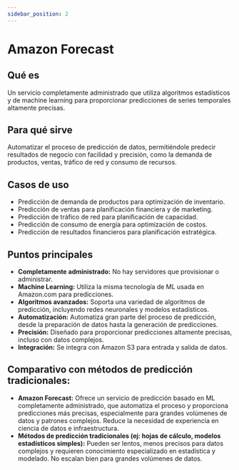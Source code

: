 ```yaml
---
sidebar_position: 2
---
```


# Amazon Forecast

## Qué es
Un servicio completamente administrado que utiliza algoritmos estadísticos y de machine learning para proporcionar predicciones de series temporales altamente precisas.

## Para qué sirve
Automatizar el proceso de predicción de datos, permitiéndole predecir resultados de negocio con facilidad y precisión, como la demanda de productos, ventas, tráfico de red y consumo de recursos.

## Casos de uso
- Predicción de demanda de productos para optimización de inventario.
- Predicción de ventas para planificación financiera y de marketing.
- Predicción de tráfico de red para planificación de capacidad.
- Predicción de consumo de energía para optimización de costos.
- Predicción de resultados financieros para planificación estratégica.

## Puntos principales
- **Completamente administrado:** No hay servidores que provisionar o administrar.
- **Machine Learning:** Utiliza la misma tecnología de ML usada en Amazon.com para predicciones.
- **Algoritmos avanzados:** Soporta una variedad de algoritmos de predicción, incluyendo redes neuronales y modelos estadísticos.
- **Automatización:** Automatiza gran parte del proceso de predicción, desde la preparación de datos hasta la generación de predicciones.
- **Precisión:** Diseñado para proporcionar predicciones altamente precisas, incluso con datos complejos.
- **Integración:** Se integra con Amazon S3 para entrada y salida de datos.

## Comparativo con métodos de predicción tradicionales:
- **Amazon Forecast:** Ofrece un servicio de predicción basado en ML completamente administrado, que automatiza el proceso y proporciona predicciones más precisas, especialmente para grandes volúmenes de datos y patrones complejos. Reduce la necesidad de experiencia en ciencia de datos e infraestructura.
- **Métodos de predicción tradicionales (ej: hojas de cálculo, modelos estadísticos simples):** Pueden ser lentos, menos precisos para datos complejos y requieren conocimiento especializado en estadística y modelado. No escalan bien para grandes volúmenes de datos.

